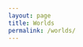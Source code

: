 ```yaml
---
layout: page
title: Worlds
permalink: /worlds/
---
```


<table id="worlds" class="table-dark"></table>



<script src="https://code.jquery.com/jquery-3.6.0.min.js" integrity="sha256-/xUj+3OJU5yExlq6GSYGSHk7tPXikynS7ogEvDej/m4=" crossorigin="anonymous"></script>
<script src="https://cdnjs.cloudflare.com/ajax/libs/twitter-bootstrap/4.2.1/js/bootstrap.bundle.min.js"></script>
<script src="/js/jquery.csv.min.js"></script>
<script src="https://cdn.datatables.net/1.10.19/js/jquery.dataTables.min.js"></script>
<script src="https://cdn.datatables.net/1.10.19/js/dataTables.bootstrap4.min.js"></script>
<script src="/js/csv_to_html_table.js"></script>
<script>
  let worldJson;
  let finalArray = [];
  async function getWorlds(callback) {
    let response = await fetch('https://desolate-oasis-19576.herokuapp.com/https://athena.wynntils.com/cache/get/serverList', {
        method: "GET", 
        headers: {
            "Content-Type" : "application/json",
            "User-Agent"   : "UWynn/0.1"
        }
    });
    worldJson = await response.json();
  }  
  async function makeArray() {
    for (i in worldJson['servers']) {
      let dateDiff = parseInt((Date.now() - worldJson['servers'][i]['firstSeen'])/1000);
      let arrayPrep = [];
      arrayPrep.push(String(i));
      arrayPrep.push(String(Math.floor(dateDiff/3600)) + ":" + String(Math.floor(dateDiff%3600/60)));
      arrayPrep.push(String(Object.keys(worldJson['servers'][i]['players']).length) + "\r\n");
      finalArray.push(arrayPrep);
    }
  }
  getWorlds().then(function(){
    makeArray();
  })
  $(document).ready(function() {
    $('#worlds').DataTable( {
        data: finalArray,
        columns: [
            { title: "World" },
            { title: "Uptime" },
            { title: "Player Count" }
        ]
    } );
} );
</script>